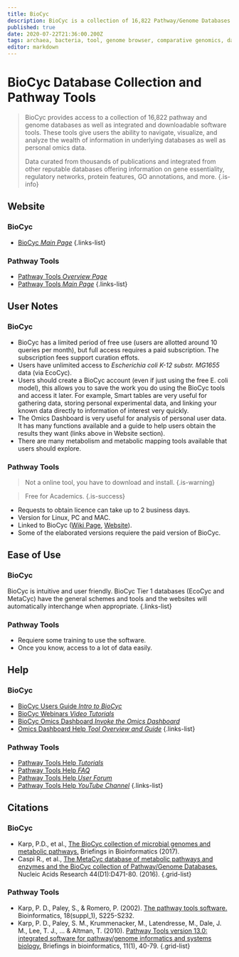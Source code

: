 ```yaml
---
title: BioCyc
description: BioCyc is a collection of 16,822 Pathway/Genome Databases (PGDBs), plus software tools for exploring them.
published: true
date: 2020-07-22T21:36:00.200Z
tags: archaea, bacteria, tool, genome browser, comparative genomics, data capture, resource center, database, transcriptomics, gene, co-expression, browser, data visualization, protein, clustering, mapping, metabolic pathways, data export, omics, eukaryota, curated, enrichment, essentiality, metabolomics
editor: markdown
---
```


# BioCyc Database Collection and Pathway Tools

> BioCyc provides access to a collection of 16,822 pathway and genome databases as well as integrated and downloadable software tools. These tools give users the ability to navigate, visualize, and analyze the wealth of information in underlying databases as well as personal omics data. 
>
> Data curated from thousands of publications and integrated from other reputable databases offering information on gene essentiality, regulatory networks, protein features, GO annotations, and more. 
{.is-info}


## Website

### BioCyc

- [BioCyc *Main Page*](https://biocyc.org/)
{.links-list}

### Pathway Tools

- [Pathway Tools *Overview Page*](http://bioinformatics.ai.sri.com/ptools/ptools-overview.html)
- [Pathway Tools *Main Page*](http://bioinformatics.ai.sri.com/ptools/)
{.links-list}

## User Notes

### BioCyc

- BioCyc has a limited period of free use (users are allotted around 10 queries per month), but full access requires a paid subscription. The subscription fees support curation effots. 
- Users have unlimited access to *Escherichia coli K-12 substr. MG1655* data (via EcoCyc).
- Users should create a BioCyc account (even if just using the free E. coli model), this allows you to save the work you do using the BioCyc tools and access it later.  For example, Smart tables are very useful for gathering data, storing personal experimental data, and linking your known data directly to information of interest very quickly.
- The Omics Dashboard is very useful for analysis of personal user data.  It has many functions available and a guide to help users obtain the results they want (links above in Website section).
- There are many metabolism and metabolic mapping tools available that users should explore. 

### Pathway Tools

> Not a online tool, you have to download and install. 
{.is-warning}

> Free for Academics.
{.is-success}

- Requests to obtain licence can take up to 2 business days.
- Version for Linux, PC and MAC.
- Linked to BioCyc ([Wiki Page](https://vdclab-wiki.herokuapp.com/databases/data-integration/BioCyc), [Website](https://biocyc.org/)).
- Some of the elaborated versions requiere the paid version of BioCyc.

## Ease of Use

### BioCyc

BioCyc is intuitive and user friendly. BioCyc Tier 1 databases (EcoCyc and MetaCyc) have the general schemes and tools and the websites will automatically interchange when appropriate.
{.links-list}

### Pathway Tools

- Requiere some training to use the software.
- Once you know, access to a lot of data easily.

## Help

### BioCyc

- [BioCyc Users Guide *Intro to BioCyc*](https://biocyc.org/intro.shtml)
- [BioCyc Webinars *Video Tutorials*](https://biocyc.org/webinar.shtml)
- [BioCyc Omics Dashboard *Invoke the Omics Dashboard*](https://biocyc.org/dashboard/dashboard-intro.shtml)
- [Omics Dashboard Help *Tool Overview and Guide*](https://biocyc.org/dashboard/dashboard-help.html)
{.links-list}

### Pathway Tools

- [Pathway Tools Help *Tutorials*](http://bioinformatics.ai.sri.com/ptools/tutorial/)
- [Pathway Tools Help *FAQ*](http://bioinformatics.ai.sri.com/ptools/faq.html)
- [Pathway Tools Help *User Forum*](https://ask.pathwaytools.com/questions/)
- [Pathway Tools Help *YouTube Channel*](https://www.youtube.com/channel/UCl1ZLWJKdbdJFjoU1MOr40A)
{.links-list}

## Citations

### BioCyc

- Karp, P.D., et al., [The BioCyc collection of microbial genomes and metabolic pathways.](https://academic.oup.com/bib/article-abstract/20/4/1085/4084231?redirectedFrom=fulltext) Briefings in Bioinformatics (2017).
- Caspi R., et al., [The MetaCyc database of metabolic pathways and enzymes and the BioCyc collection of Pathway/Genome Databases.](https://academic.oup.com/nar/article/44/D1/D471/2502657) Nucleic Acids Research 44(D1):D471-80. (2016).
{.grid-list}

### Pathway Tools

- Karp, P. D., Paley, S., & Romero, P. (2002). [The pathway tools software.](https://academic.oup.com/bioinformatics/article/18/suppl_1/S225/232136) Bioinformatics, 18(suppl_1), S225-S232.
-	Karp, P. D., Paley, S. M., Krummenacker, M., Latendresse, M., Dale, J. M., Lee, T. J., ... & Altman, T. (2010). [Pathway Tools version 13.0: integrated software for pathway/genome informatics and systems biology.](https://academic.oup.com/bib/article/11/1/40/193600) Briefings in bioinformatics, 11(1), 40-79.
{.grid-list}